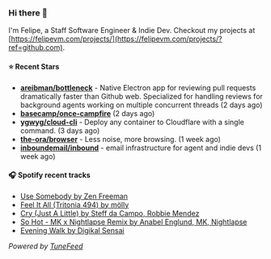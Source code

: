 ### Hi there 👋

I'm Felipe, a Staff Software Engineer & Indie Dev. Checkout my projects at [https://felipevm.com/projects/](https://felipevm.com/projects/?ref=github.com).

#### ⭐ Recent Stars
- **[areibman/bottleneck](https://github.com/areibman/bottleneck)** - Native Electron app for reviewing pull requests dramatically faster than Github web. Specialized for handling reviews for background agents working on multiple concurrent threads (2 days ago)
- **[basecamp/once-campfire](https://github.com/basecamp/once-campfire)** (2 days ago)
- **[ygwyg/cloud-cli](https://github.com/ygwyg/cloud-cli)** - Deploy any container to Cloudflare with a single command. (3 days ago)
- **[the-ora/browser](https://github.com/the-ora/browser)** - Less noise, more browsing. (1 week ago)
- **[inboundemail/inbound](https://github.com/inboundemail/inbound)** - email infrastructure for agent and indie devs (1 week ago)

#### 🎧 Spotify recent tracks
- [Use Somebody by Zen Freeman](https://open.spotify.com/track/3kQSUFvKDlTEBDe5Sga8zk)
- [Feel It All (Tritonia 494) by mölly](https://open.spotify.com/track/6ei6QtTZyVuGXH0VlcHoxm)
- [Cry (Just A Little) by Steff da Campo, Robbie Mendez](https://open.spotify.com/track/1iKJxbCsI4fYDKb0yuLSdX)
- [So Hot - MK x Nightlapse Remix by Anabel Englund, MK, Nightlapse](https://open.spotify.com/track/61znvZmcLGUA0I4ph4IqeC)
- [Evening Walk by Digikal Sensai](https://open.spotify.com/track/1fgpkVUh2cyC2wFASpDxaS)

_Powered by [TuneFeed](https://tunefeed.app?ref=github.com)_
